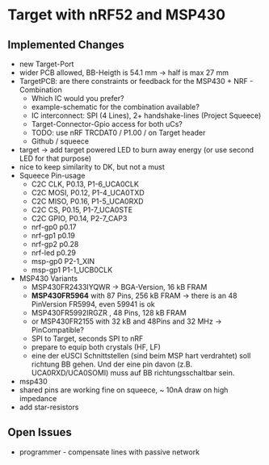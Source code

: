 # Target with nRF52 and MSP430

## Implemented Changes

- new Target-Port
- wider PCB allowed, BB-Heigth is 54.1 mm -> half is max 27 mm
- TargetPCB: are there constraints or feedback for the MSP430 + NRF - Combination
    - Which IC would you prefer?
    - example-schematic for the combination available?
    - IC interconnect: SPI (4 Lines), 2+ handshake-lines (Project Squeece)
    - Target-Connector-Gpio access for both uCs?
    - TODO: use nRF TRCDAT0 / P1.00 / on Target header
    - Github / squeece
- target -> add target powered LED to burn away energy (or use second LED for that purpose)
- nice to keep similarity to DK, but not a must
- Squeece Pin-usage
    - C2C CLK,  P0.13,  P1-6_UCA0CLK
    - C2C MOSI, P0.12,  P1-4_UCA0TXD
    - C2C MISO, P0.16,  P1-5_UCA0RXD
    - C2C CS,   P0.15,  P1-7_UCA0STE
    - C2C GPIO, P0.14,  P2-7_CAP3
    - nrf-gp0   p0.17
    - nrf-gp1   p0.19
    - nrf-gp2   p0.28
    - nrf-led   p0.29
    - msp-gp0           P2-1_XIN
    - msp-gp1           P1-1_UCB0CLK
- MSP430 Variants
    - MSP430FR2433IYQWR -> BGA-Version, 16 kB FRAM
    - **MSP430FR5964** with 87 Pins, 256 kB FRAM -> there is an 48 PinVersion FR5994, even 59941 is ok
    - MSP430FR5992IRGZR , 48 Pins, 128 kB FRAM
    - or MSP430FR2155 with 32 kB and 48Pins and 32 MHz -> PinCompatible?
    - SPI to Target, seconds SPI to nRF
    - prepare to equip both crystals (HF, LF)
    - eine der eUSCI Schnittstellen (sind beim MSP hart verdrahtet) soll richtung BB gehen. Und der eine pin davon (z.B. UCA0RXD/UCA0SOMI) muss auf BB richtungsschaltbar sein.
- msp430
- shared pins are working fine on squeece, ~ 10nA draw on high impedance
- add star-resistors

## Open Issues

- programmer - compensate lines with passive network
